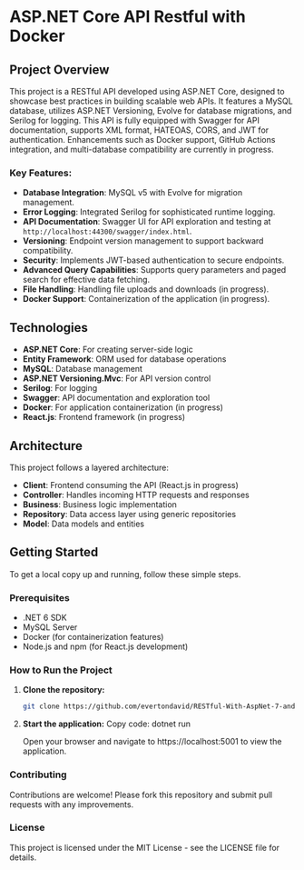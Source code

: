 # ASP.NET Core API Restful with Docker

## Project Overview

This project is a RESTful API developed using ASP.NET Core, designed to showcase best practices in building scalable web APIs. It features a MySQL database, utilizes ASP.NET Versioning, Evolve for database migrations, and Serilog for logging. This API is fully equipped with Swagger for API documentation, supports XML format, HATEOAS, CORS, and JWT for authentication. Enhancements such as Docker support, GitHub Actions integration, and multi-database compatibility are currently in progress.

### Key Features:

- **Database Integration**: MySQL v5 with Evolve for migration management.
- **Error Logging**: Integrated Serilog for sophisticated runtime logging.
- **API Documentation**: Swagger UI for API exploration and testing at `http://localhost:44300/swagger/index.html`.
- **Versioning**: Endpoint version management to support backward compatibility.
- **Security**: Implements JWT-based authentication to secure endpoints.
- **Advanced Query Capabilities**: Supports query parameters and paged search for effective data fetching.
- **File Handling**: Handling file uploads and downloads (in progress).
- **Docker Support**: Containerization of the application (in progress).

## Technologies

- **ASP.NET Core**: For creating server-side logic
- **Entity Framework**: ORM used for database operations
- **MySQL**: Database management
- **ASP.NET Versioning.Mvc**: For API version control
- **Serilog**: For logging
- **Swagger**: API documentation and exploration tool
- **Docker**: For application containerization (in progress)
- **React.js**: Frontend framework (in progress)

## Architecture

This project follows a layered architecture:

- **Client**: Frontend consuming the API (React.js in progress)
- **Controller**: Handles incoming HTTP requests and responses
- **Business**: Business logic implementation
- **Repository**: Data access layer using generic repositories
- **Model**: Data models and entities

## Getting Started

To get a local copy up and running, follow these simple steps.

### Prerequisites

- .NET 6 SDK
- MySQL Server
- Docker (for containerization features)
- Node.js and npm (for React.js development)

### How to Run the Project

1. **Clone the repository:**
   ```bash
   git clone https://github.com/evertondavid/RESTful-With-AspNet-7-and-Docker.git

2. **Start the application:**
   Copy code: dotnet run

   Open your browser and navigate to https://localhost:5001 to view the application.

### Contributing
   Contributions are welcome! Please fork this repository and submit pull requests with any improvements.

### License
   This project is licensed under the MIT License - see the LICENSE file for details.

